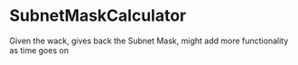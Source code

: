 # SubnetMaskCalculator
Given the wack, gives back the Subnet Mask, might add more functionality as time goes on
